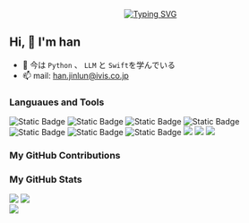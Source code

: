 <div align="center">
  <a href="https://blog.sunguoqi.com/">
    <img src="https://readme-typing-svg.demolab.com?font=Fira+Code&pause=1000&color=024EF7&width=435&lines=热爱可抵岁月漫长！;让正确的事情持续发生！&center=true&size=27" alt="Typing SVG" />
  </a>
</div>

## Hi, 👋 I'm han

- 🌱 今は `Python` 、 `LLM` と `Swift`を学んでいる
- 📫 mail: han.jinlun@ivis.co.jp

### Languaues and Tools

<span > 
  <img alt="Static Badge" src="https://img.shields.io/badge/Python-%230072b3?style=flat-square&logo=webpack&logoColor=%23fff"> 
  <img alt="Static Badge" src="https://img.shields.io/badge/Swift-%239a60fe?style=flat-square&logo=vite&logoColor=%23fff"> 
  <img alt="Static Badge" src="https://img.shields.io/badge/ROS-%23c66394?style=flat-square&logo=Sass&logoColor=%23fff"> 
  <img alt="Static Badge" src="https://img.shields.io/badge/Java-007ACC?style=flat-square&logo=Visual-Studio-Code&logoColor=white"> 
  <img alt="Static Badge" src="https://img.shields.io/badge/Git-F05032?style=flat-square&logo=Git&logoColor=white">  
  <img alt="Static Badge" src="https://img.shields.io/badge/Vue-%2342b883?style=flat-square&logo=Vue&logoColor=%23fff"> 
  <img alt="Static Badge" src="https://img.shields.io/badge/TypeScript-%230072b3?style=flat-square&logo=TypeScript&logoColor=%23fff"> 
  <img src="https://img.shields.io/badge/-JavaScript-F7DF1E?style=flat-square&logo=javascript&logoColor=white" /> 
  <img src="https://img.shields.io/badge/-HTML5-E34F26?style=flat-square&logo=html5&logoColor=white" /> 
  <img src="https://img.shields.io/badge/-CSS3-1572B6?style=flat-square&logo=css3" /> 
</span>

### My GitHub Contributions



### My GitHub Stats

<div align="left">
  <img src="https://github-readme-stats.vercel.app/api?username=ivis-han&show_icons=true" /> 
  <img src="https://github-readme-stats.vercel.app/api/top-langs/?username=ivis-han&layout=compact&langs_count=6&text_color=000&icon_color=fff&theme=graywhite" />
</div>
<div align="left">
  <img src="https://4sdvg7tqbv.us.aircode.run/juejin?uid=2541726616266382" />
</div>

